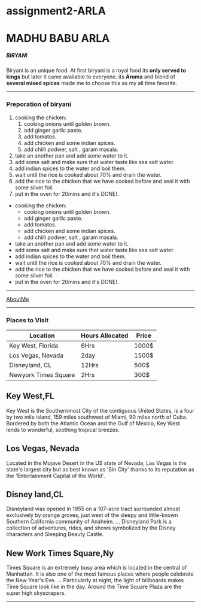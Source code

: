 # assignment2-ARLA
# MADHU BABU ARLA
##### BIRYANI
Biryani is an unique food. At first biryani is a royal food its **only served to kings** but later it came available to everyone. its **Aroma** and blend of **several mixed spices** made me to choose this as my all time favorite.

---------

### Preporation of biryani
1. cooking the chicken:
    1. cooking onions until golden brown.
    2. add ginger garlic paste.
    3. add tomatos.
    4. add chicken and some indian spices.
    5. add chilli podwer, salt , garam masala.
2. take an another pan and add some water to it.
3. add some salt and make sure that water taste like sea salt water.
4. add indian spices to the water and boil them.
5. wait until the rice is cooked about 70% and drain the water.
6. add the rice to the chicken that we have cooked before and seal it with some silver foil.
7. put in the oven for 20mins and it's DONE!.


* cooking the chicken:
    * cooking onions until golden brown.
    * add ginger garlic paste.
    * add tomatos.
    * add chicken and some indian spices.
    * add chilli podwer, salt , garam masala.
* take an another pan and add some water to it.
* add some salt and make sure that water taste like sea salt water.
* add indian spices to the water and boil them.
* wait until the rice is cooked about 70% and drain the water.
* add the rice to the chicken that we have cooked before and seal it with some silver foil.
* put in the oven for 20mins and it's DONE!.

---------

[AboutMe](https://github.com/Madhuarla/assignment2-ARLA/blob/main/AboutMe.md)

---------

### Places to Visit

 |       Location       |    Hours Allocated    |         Price         |
 |----------------------|-----------------------|-----------------------|
 | Key West, Florida    |          6Hrs         |          1000$        |
 | Los Vegas, Nevada    |          2day         |          1500$        |
 | Disneyland, CL       |          12Hrs        |          500$         |
 | Newyork Times Square |          2Hrs         |          300$         |

## Key West,FL
Key West is the Southernmost City of the contiguous United States, is a four by two mile island, 159 miles southwest of Miami, 90 miles north of Cuba. Bordered by both the Atlantic Ocean and the Gulf of Mexico, Key West lends to wonderful, soothing tropical breezes.

## Los Vegas, Nevada
Located in the Mojave Desert in the US state of Nevada, Las Vegas is the state's largest city but as best known as 'Sin City' thanks to its reputation as the 'Entertainment Capital of the World'.

## Disney land,CL
Disneyland was opened in 1955 on a 107-acre tract surrounded almost exclusively by orange groves, just west of the sleepy and little-known Southern California community of Anaheim. ... Disneyland Park is a collection of adventures, rides, and shows symbolized by the Disney characters and Sleeping Beauty Castle. 

## New Work Times Square,Ny
Times Square is an extremely busy area which is located in the central of Manhattan. It is also one of the most famous places where people celebrate the New Year's Eve. ... Particularly at night, the light of billboards makes Time Square look like in the day. Around the Time Square Plaza are the super high skyscrapers.

----------









